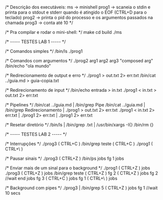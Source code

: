 /* Descrição dos executáveis:
    ms -> minishell
    prog1 -> scaneia o stdin e printa para o stdout e stderr quando é atingido o EOF (CTRL+D para o teclado)
    prog2 -> printa o pid do processo e os argumentos passados na chamada
    prog3 -> conta até 10
*/

/* Pra compilar e rodar o mini-shell: */
make
cd build
./ms


/* ----- TESTES LAB 1 ----- */

/* Comandos simples */
/bin/ls
./prog1

/* Comandos com argumentos */
./prog2 arg1 arg2 arg3 "composed arg"
/bin/echo "ola mundo"

/* Redirecionamento de output e erro */
./prog1 > out.txt 2> err.txt
/bin/cat ../guia.md > guia-copia.txt

/* Redirecionamento de input */
/bin/echo entrada > in.txt
./prog1 < in.txt > out.txt 2> err.txt

/* Pipelines */
/bin/cat ../guia.md | /bin/grep Pipe
/bin/cat ../guia.md | /bin/grep Redirecionamento | ./prog1 > out.txt 2> err.txt
./prog1 < in.txt 2> err.txt | ./prog1 2> err.txt | ./prog1 2> err.txt

/* Resetar diretório */
/bin/ls | /bin/grep .txt | /usr/bin/xargs -I{} /bin/rm {}

/* ----- TESTES LAB 2 ----- */

/* Interrupções */
./prog3 ( CTRL+C )
/bin/grep teste ( CTRL+C )
./prog1 ( CTRL+\ )

/* Pausar sinais */
./prog3 ( CTRL+Z )
/bin/ps
jobs
fg 1
jobs

/* Enviar mais de um sinal para o background */
./prog1 ( CTRL+Z )
jobs
./prog3 ( CTRL+Z )
jobs
/bin/grep teste ( CTRL+Z )
fg 2 ( CTRL+Z )
jobs
fg 2 //wait end
jobs
fg 3 ( CTRL+C )
jobs
fg 1 ( CTRL+\ )
jobs

/* Background com pipes */
./prog3 | /bin/grep 5 ( CTRL+Z )
jobs
fg 1 //wait 10 secs
